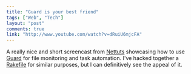 ```yaml
---
title: "Guard is your best friend"
tags: ["Web", "Tech"]
layout: "post"
comments: true
link: "http://www.youtube.com/watch?v=dRuiU6mjcFA"
---
```


A really nice and short screencast from [Nettuts](http://net.tutsplus.com/) showcasing how to use [Guard](https://github.com/guard/guard) for file monitoring and task automation. I've hacked together a [Rakefile](https://github.com/gummesson/ellengummesson/blob/master/Rakefile) for similar purposes, but I can definitively see the appeal of it.

